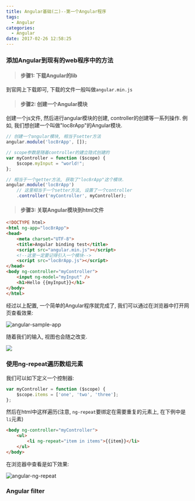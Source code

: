 ```yaml
---
title: Angular基础(二)--第一个Angular程序
tags:
  - Angular
categories:
  - Angular
date: 2017-02-26 12:58:25
---
```



### 添加Angular到现有的web程序中的方法
> #### 步骤1: 下载Angular的lib

到官网上下载即可, 下载的文件一般叫做`angular.min.js`

> #### 步骤2: 创建一个Angular模块

创建一个js文件, 然后进行angular模块的创建, controller的创建等一系列操作. 例如, 我们想创建一个叫做"loc8rApp"的Angular模块.

```javascript
// 创建一个angular模块, 相当于setter方法
angular.module('loc8rApp', []);

// scope参数是随着controller的建立隐式创建的
var myController = function ($scope) {
    $scope.myInput = "world!";
};

// 相当于一个getter方法, 获取了"loc8rApp"这个模块.
angular.module('loc8rApp')
    // 这里相当于一个setter方法, 设置了一个controller
    .controller('myController', myController);
```

> #### 步骤3: 关联Angular模块到html文件

```html
<!DOCTYPE html>
<html ng-app="loc8rApp">
<head>
    <meta charset="UTF-8">
    <title>Angular binding test</title>
    <script src="angular.min.js"></script>
    <!--这里一定要记得引入一个模块-->
    <script src="loc8rApp.js"></script>
</head>
<body ng-controller="myController">
    <input ng-model="myInput" />
    <h1>Hello {{myInput}}</h1>
</body>
</html>
```

经过以上配置, 一个简单的Angular程序就完成了, 我们可以通过在浏览器中打开网页查看效果:

![angular-sample-app](http://ohrpyryjo.bkt.clouddn.com/16-12-18/27701773-file_1482036322668_1547e.png)

随着我们的输入, 视图也会随之改变.

![](http://ohrpyryjo.bkt.clouddn.com/16-12-18/93900990-file_1482036378517_f53a.png)

### 使用ng-repeat遍历数组元素
我们可以如下定义一个控制器:

```javascript
var myController = function ($scope) {
    $scope.items = ['one', 'two', 'three'];
};
```

然后在html中这样遍历(注意, `ng-repeat`要绑定在需要重复的元素上, 在下例中是`li`元素)

```html
<body ng-controller="myController">
    <ul>
        <li ng-repeat="item in items">{{item}}</li>
    </ul>
</body>
```

在浏览器中查看是如下效果:

![angular-ng-repeat](http://ohrpyryjo.bkt.clouddn.com/16-12-18/32430745-file_1482037618010_4b55.png)

### Angular filter
